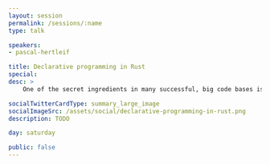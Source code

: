 ```yaml
---
layout: session
permalink: /sessions/:name
type: talk

speakers:
- pascal-hertleif

title: Declarative programming in Rust
special:
desc: >
    One of the secret ingredients in many successful, big code bases is that they found a good level of abstraction. One helpful technique is to write declarative code: You describe "what" you want to do, but don't mix it with the "how". While this is not specific to Rust, the language and its ecosystem help us write declarative code. This talk will go over some examples, covering famous crates and APIs as well as more obscure ones, to then dive into ways to use this to your advantage in your own code.

socialTwitterCardType: summary_large_image
socialImageSrc: /assets/social/declarative-programming-in-rust.png
description: TODO

day: saturday

public: false
---
```


